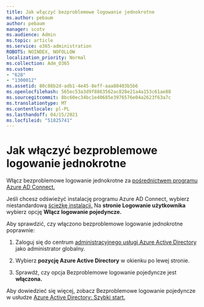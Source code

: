```yaml
---
title: Jak włączyć bezproblemowe logowanie jednokrotne
ms.author: pebaum
author: pebaum
manager: scotv
ms.audience: Admin
ms.topic: article
ms.service: o365-administration
ROBOTS: NOINDEX, NOFOLLOW
localization_priority: Normal
ms.collection: Adm_O365
ms.custom:
- "628"
- "1300012"
ms.assetid: 80c88b2d-adb1-4e45-8eff-aaa80403b5b6
ms.openlocfilehash: 565ec53a3d9f8863562ac828e21a4a153c61ae88
ms.sourcegitcommit: 8bc60ec34bc1e40685e3976576e04a2623f63a7c
ms.translationtype: MT
ms.contentlocale: pl-PL
ms.lasthandoff: 04/15/2021
ms.locfileid: "51825741"
---
```

# <a name="how-to-enable-seamless-sso"></a>Jak włączyć bezproblemowe logowanie jednokrotne

Włącz bezproblemowe logowanie jednokrotne za [pośrednictwem programu Azure AD Connect.](https://docs.microsoft.com/azure/active-directory/connect/active-directory-aadconnect)
  
Jeśli chcesz odświeżyć instalację programu Azure AD Connect, wybierz niestandardową [ścieżkę instalacji.](https://docs.microsoft.com/azure/active-directory/connect/active-directory-aadconnect-get-started-custom) Na **stronie Logowanie użytkownika** wybierz opcję **Włącz logowanie pojedyncze.**
  
Aby sprawdzić, czy włączono bezproblemowe logowanie jednokrotne poprawnie:
  
1. Zaloguj się do centrum [administracyjnego usługi Azure Active Directory](https://aad.portal.azure.com) jako administrator globalny.

2. Wybierz **pozycję Azure Active Directory** w okienku po lewej stronie.

3. Sprawdź, czy opcja Bezproblemowe logowanie pojedyncze jest **włączona.**

Aby dowiedzieć się więcej, zobacz Bezproblemowe logowanie pojedyncze w usłudze [Azure Active Directory: Szybki start.](https://docs.microsoft.com/azure/active-directory/connect/active-directory-aadconnect-sso-quick-start)
  